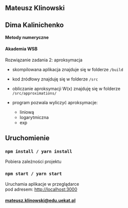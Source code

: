 
## Mateusz Klinowski
## Dima Kalinichenko
#### Metody numeryczne  
#### Akademia WSB


Rozwiązanie zadania 2: aproksymacja

- skompilowana aplikacja znajduje się w folderze `/build`

- kod źródłowy znajduję się w folderze `/src`

- obliczanie aproksymacji W(x) znajduję się w folderze `/src/approximations/`

- program pozwala wyliczyć aproksymacje:
    * liniową
    * logarytmiczna
    * exp

## Uruchomienie

### `npm install / yarn install`

Pobiera zależności projektu

### `npm start / yarn start`

Uruchamia aplikacje w przeglądarce<br>
pod adresem: [http://localhost:3000](http://localhost:3000)

#### mateusz.klinowski@edu.uekat.pl
